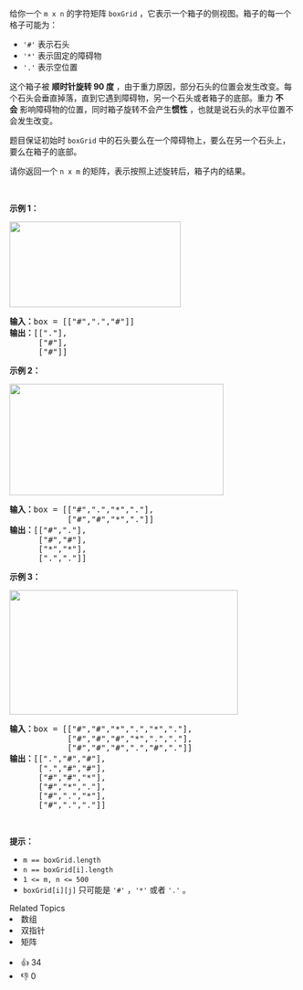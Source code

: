 <p>给你一个&nbsp;<code>m x n</code>&nbsp;的字符矩阵&nbsp;<code>boxGrid</code>&nbsp;，它表示一个箱子的侧视图。箱子的每一个格子可能为：</p>

<ul> 
 <li><code>'#'</code>&nbsp;表示石头</li> 
 <li><code>'*'</code>&nbsp;表示固定的障碍物</li> 
 <li><code>'.'</code>&nbsp;表示空位置</li> 
</ul>

<p>这个箱子被 <strong>顺时针旋转 90 度</strong>&nbsp;，由于重力原因，部分石头的位置会发生改变。每个石头会垂直掉落，直到它遇到障碍物，另一个石头或者箱子的底部。重力 <strong>不会</strong>&nbsp;影响障碍物的位置，同时箱子旋转不会产生<strong>惯性</strong>&nbsp;，也就是说石头的水平位置不会发生改变。</p>

<p>题目保证初始时&nbsp;<code>boxGrid</code>&nbsp;中的石头要么在一个障碍物上，要么在另一个石头上，要么在箱子的底部。</p>

<p>请你返回一个<em>&nbsp;</em><code>n x m</code>&nbsp;的矩阵，表示按照上述旋转后，箱子内的结果。</p>

<p>&nbsp;</p>

<p><strong>示例 1：</strong></p>

<p><img alt="" src="https://assets.leetcode.com/uploads/2021/04/08/rotatingtheboxleetcodewithstones.png" style="width: 300px; height: 150px;" /></p>

<pre>
<b>输入：</b>box = [["#",".","#"]]
<b>输出：</b>[["."],
&nbsp;     ["#"],
&nbsp;     ["#"]]
</pre>

<p><strong>示例 2：</strong></p>

<p><img alt="" src="https://assets.leetcode.com/uploads/2021/04/08/rotatingtheboxleetcode2withstones.png" style="width: 375px; height: 195px;" /></p>

<pre>
<b>输入：</b>box = [["#",".","*","."],
&nbsp;           ["#","#","*","."]]
<b>输出：</b>[["#","."],
&nbsp;     ["#","#"],
&nbsp;     ["*","*"],
&nbsp;     [".","."]]
</pre>

<p><strong>示例 3：</strong></p>

<p><img alt="" src="https://assets.leetcode.com/uploads/2021/04/08/rotatingtheboxleetcode3withstone.png" style="width: 400px; height: 218px;" /></p>

<pre>
<b>输入：</b>box = [["#","#","*",".","*","."],
&nbsp;           ["#","#","#","*",".","."],
&nbsp;           ["#","#","#",".","#","."]]
<b>输出：</b>[[".","#","#"],
&nbsp;     [".","#","#"],
&nbsp;     ["#","#","*"],
&nbsp;     ["#","*","."],
&nbsp;     ["#",".","*"],
&nbsp;     ["#",".","."]]
</pre>

<p>&nbsp;</p>

<p><strong>提示：</strong></p>

<ul> 
 <li><code>m == boxGrid.length</code></li> 
 <li><code>n == boxGrid[i].length</code></li> 
 <li><code>1 &lt;= m, n &lt;= 500</code></li> 
 <li><code>boxGrid[i][j]</code>&nbsp;只可能是&nbsp;<code>'#'</code>&nbsp;，<code>'*'</code>&nbsp;或者&nbsp;<code>'.'</code>&nbsp;。</li> 
</ul>

<div><div>Related Topics</div><div><li>数组</li><li>双指针</li><li>矩阵</li></div></div><br><div><li>👍 34</li><li>👎 0</li></div>